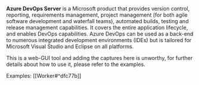 **Azure DevOps Server** is a Microsoft product that provides version control, reporting, requirements management, project management (for both agile software development and waterfall teams), automated builds, testing and release management capabilities. It covers the entire application lifecycle, and enables DevOps capabilities. Azure DevOps can be used as a back-end to numerous integrated development environments (IDEs) but is tailored for Microsoft Visual Studio and Eclipse on all platforms.

This is a web-GUI tool and adding the captures here is unworthy, for further details about how to use it, please refer to the examples.

Examples:
[[Worker#^dfc77b]]